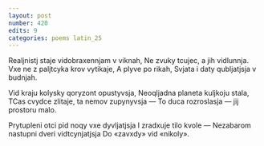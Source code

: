 ```yaml
---
layout: post
number: 420
edits: 9
categories: poems latin_25
---
```


Realjnistj staje vidobraxennjam v viknah,
Ne zvuky tcujec, a jih vidlunnja.
Vxe ne z paljtcyka krov vytikaje, 
A plyve po rikah,
Svjata i daty qubljatjsja v budnjah.

Vid kraju kolysky qoryzont opustyvsja,
Neoqljadna planeta kuljkoju stala,
TCas cvydce zlitaje, ta nemov zupynyvsja —
To duca rozroslasja — jij prostoru malo.

Prytupleni otci pid noqy vxe dyvljatjsja 
I zradxuje tilo kvole —
Nezabarom nastupni dveri vidtcynjatjsja
Do «zavxdy» vid «nikoly».
